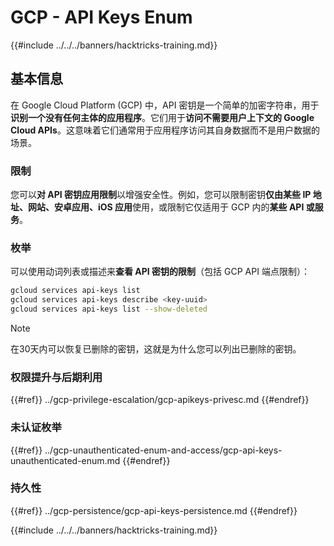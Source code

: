 # GCP - API Keys Enum

{{#include ../../../banners/hacktricks-training.md}}

## 基本信息

在 Google Cloud Platform (GCP) 中，API 密钥是一个简单的加密字符串，用于**识别一个没有任何主体的应用程序**。它们用于**访问不需要用户上下文的 Google Cloud APIs**。这意味着它们通常用于应用程序访问其自身数据而不是用户数据的场景。

### 限制

您可以**对 API 密钥应用限制**以增强安全性。例如，您可以限制密钥**仅由某些 IP 地址、网站、安卓应用、iOS 应用**使用，或限制它仅适用于 GCP 内的**某些 API 或服务**。

### 枚举

可以使用动词列表或描述来**查看 API 密钥的限制**（包括 GCP API 端点限制）：
```bash
gcloud services api-keys list
gcloud services api-keys describe <key-uuid>
gcloud services api-keys list --show-deleted
```
> [!NOTE]
> 在30天内可以恢复已删除的密钥，这就是为什么您可以列出已删除的密钥。

### 权限提升与后期利用

{{#ref}}
../gcp-privilege-escalation/gcp-apikeys-privesc.md
{{#endref}}

### 未认证枚举

{{#ref}}
../gcp-unauthenticated-enum-and-access/gcp-api-keys-unauthenticated-enum.md
{{#endref}}

### 持久性

{{#ref}}
../gcp-persistence/gcp-api-keys-persistence.md
{{#endref}}

{{#include ../../../banners/hacktricks-training.md}}
